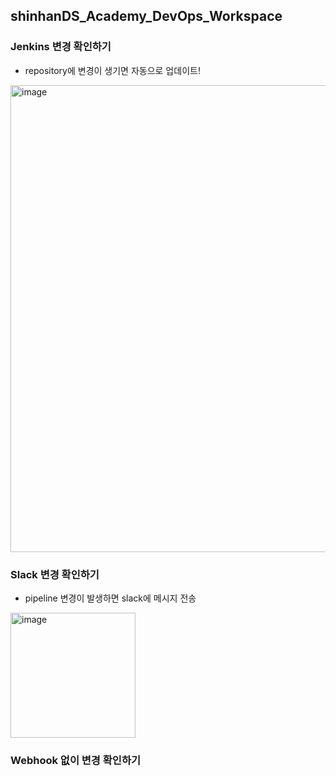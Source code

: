 ## shinhanDS_Academy_DevOps_Workspace

### Jenkins 변경 확인하기
- repository에 변경이 생기면 자동으로 업데이트!
<img width="747" alt="image" src="https://github.com/svbean77/shinhanDS_Academy_DevOps_Workspace/assets/70212701/26c2c465-aa1a-4fed-9f1b-3ec8aed5102c">

### Slack 변경 확인하기
- pipeline 변경이 발생하면 slack에 메시지 전송
<img width="200" alt="image" src="https://github.com/svbean77/shinhanDS_Academy_DevOps_Workspace/assets/70212701/76a9fa22-3ddd-455a-bb0e-1b365169bcf0">

### Webhook 없이 변경 확인하기
